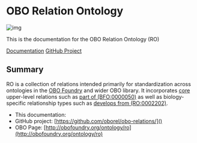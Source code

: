 # OBO Relation Ontology

![img](http://obofoundry.org/images/ro_logo.png)

This is the documentation for the OBO Relation Ontology (RO)

<a href="https://oborel.github.io/obo-relations" class="btn">Documentation</a>
<a href="https://github.com/oborel/obo-relations" class="btn">GitHub Project</a>

## Summary ##

RO is a collection of relations intended primarily for standardization across ontologies in the [OBO Foundry](http://obofoundry.org) and wider OBO library. It incorporates [core](ROCore) upper-level relations such as [part of (BFO:0000050)](http://purl.obolibrary.org/obo/BFO_0000050) as well as biology-specific relationship types such as [develops from (RO:0002202)](http://purl.obolibrary.org/obo/RO_0002202).

 * This documentation: [](https://oborel.github.io/obo-relations/)
 * GitHub project: [https://github.com/oborel/obo-relations/]()
 * OBO Page: [http://obofoundry.org/ontology/ro](http://obofoundry.org/ontology/ro)
